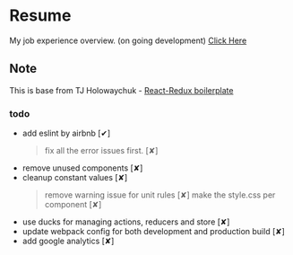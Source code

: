 # Resume
My job experience overview. (on going development) [Click Here](http://aldrenterante.vita.surge.sh)

## Note
This is base from TJ Holowaychuk  - [React-Redux boilerplate](https://github.com/tj/frontend-boilerplate)

### todo
+ add eslint by airbnb [✔]
    > fix all the error issues first. [✘]
+ remove unused components [✘]
+ cleanup constant values [✘]
    > remove warning issue for unit rules [✘]
    > make the style.css per component [✘]
+ use ducks for managing actions, reducers and store [✘]
+ update webpack config for both development and production build [✘]
+ add google analytics [✘]